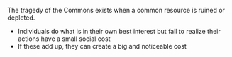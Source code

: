 The tragedy of the Commons exists when a common resource is ruined or depleted.
- Individuals do what is in their own best interest but fail to realize their actions have a small social cost
- If these add up, they can create a big and noticeable cost
